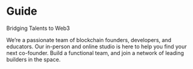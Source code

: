 # Guide

Bridging Talents to Web3

We’re a passionate team of blockchain founders, developers, and educators. Our in-person and online studio is here to help you find your next co-founder. Build a functional team, and join a network of leading builders in the space.
